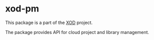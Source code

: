 # xod-pm

This package is a part of the [XOD](https://github.com/xodio/xod) project.

The package provides API for cloud project and library management.
